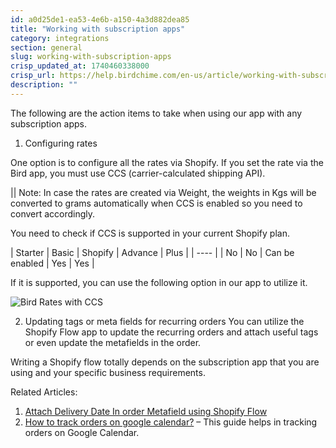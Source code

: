 ```yaml
---
id: a0d25de1-ea53-4e6b-a150-4a3d882dea85
title: "Working with subscription apps"
category: integrations
section: general
slug: working-with-subscription-apps
crisp_updated_at: 1740460338000
crisp_url: https://help.birdchime.com/en-us/article/working-with-subscription-apps-1sze0s7/
description: ""
---
```


The following are the action items to take when using our app with any subscription apps.

1. Configuring rates

One option is to configure all the rates via Shopify.
If you set the rate via the Bird app, you must use CCS (carrier-calculated shipping API).

|| Note: In case the rates are created via Weight, the weights in Kgs will be converted to grams automatically when CCS is enabled so you need to convert accordingly.

You need to check if CCS is supported in your current Shopify plan.

| Starter | Basic | Shopify | Advance | Plus |
| ---- |
| No | No | Can be enabled | Yes | Yes |

If it is supported, you can use the following option in our app to utilize it.

![Bird Rates with CCS](https://storage.crisp.chat/users/helpdesk/website/ca826b447482b000/image_4fungg.png)

2. Updating tags or meta fields for recurring orders You can utilize the Shopify Flow app to update the recurring orders and attach useful tags or even update the metafields in the order.

Writing a Shopify flow totally depends on the subscription app that you are using and your specific business requirements.

Related Articles: 

1. [Attach Delivery Date In order Metafield using Shopify Flow](https://help.birdchime.com/en-us/article/attach-delivery-date-in-order-metafield-using-shopify-flow-14l1gfc/)
2. [How to track orders on google calendar?](https://help.birdchime.com/en-us/article/how-to-track-orders-on-google-calendar-7p8ous/) – This guide helps in tracking orders on Google Calendar.
